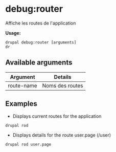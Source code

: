 # debug:router
Affiche les routes de l'application

**Usage:**
```
drupal debug:router [arguments]
dr
```

## Available arguments
Argument | Details
---------|-------------
route-name | Noms des routes

## Examples
* Displays current routes for the application
```
drupal rod
```
* Displays details for the route user.page (/user)
```
drupal rod user.page
```
